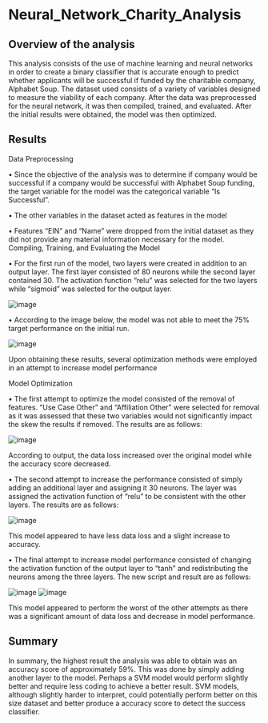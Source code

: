 # Neural_Network_Charity_Analysis

## Overview of the analysis

This analysis consists of the use of machine learning and neural networks in order to create a binary classifier that is accurate enough to predict whether applicants will be successful if funded by the charitable company, Alphabet Soup. The dataset used consists of a variety of variables designed to measure the viability of each company. After the data was preprocessed for the neural network, it was then compiled, trained, and evaluated. After the initial results were obtained, the model was then optimized. 

## Results

Data Preprocessing

•	Since the objective of the analysis was to determine if company would be successful if a company would be successful with Alphabet Soup funding, the target variable for the model was the categorical variable “Is Successful”.

•	The other variables in the dataset acted as features in the model

•	Features “EIN” and “Name” were dropped from the initial dataset as they did not provide any material information necessary for the model.
Compiling, Training, and Evaluating the Model

•	For the first run of the model, two layers were created in addition to an output layer. The first layer consisted of 80 neurons while the second layer contained 30. The activation function “relu” was selected for the two layers while “sigmoid” was selected for the output layer.

![image](https://user-images.githubusercontent.com/107585908/197368055-383f1a80-9e29-46f6-8f60-f38c85d9a232.png)

•	According to the image below, the model was not able to meet the 75% target performance on the initial run.

![image](https://user-images.githubusercontent.com/107585908/197368061-63736682-b182-426d-9be5-8d64a2fde463.png)

Upon obtaining these results, several optimization methods were employed in an attempt to increase model performance 

Model Optimization

•	The first attempt to optimize the model consisted of the removal of features. “Use Case Other” and “Affiliation Other” were selected for removal as it was assessed that these two variables would not significantly impact the skew the results if removed. The results are as follows:

![image](https://user-images.githubusercontent.com/107585908/197368072-88274518-c227-48b8-bbae-ada6f58b735d.png)

According to output, the data loss increased over the original model while the accuracy score decreased.

•	The second attempt to increase the performance consisted of simply adding an additional layer and assigning it 30 neurons. The layer was assigned the activation function of “relu” to be consistent with the other layers. The results are as follows:

![image](https://user-images.githubusercontent.com/107585908/197368079-7434889e-32e0-42b8-a7d5-cfcf8963fe5e.png)

This model appeared to have less data loss and a slight increase to accuracy.

•	The final attempt to increase model performance consisted of changing the activation function of the output layer to “tanh” and redistributing the neurons among the three layers. The new script and result are as follows:

![image](https://user-images.githubusercontent.com/107585908/197368087-994bb68b-670e-42d0-be53-b7be354e7820.png)
![image](https://user-images.githubusercontent.com/107585908/197368092-c77f84c7-ef73-4715-be43-4f822cb6c7b4.png)

This model appeared to perform the worst of the other attempts as there was a significant amount of data loss and decrease in model performance.

## Summary

In summary, the highest result the analysis was able to obtain was an accuracy score of approximately 59%. This was done by simply adding another layer to the model. Perhaps a SVM model would perform slightly better and require less coding to achieve a better result. SVM models, although slightly harder to interpret, could potentially perform better on this size dataset and better produce a accuracy score to detect the success classifier.
